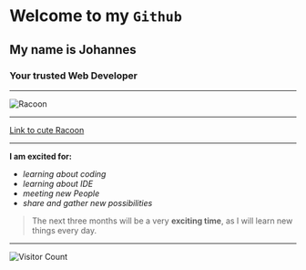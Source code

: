 # Welcome to my `Github`  
## My name is Johannes
### Your trusted Web Developer
---
![Racoon](https://upload.wikimedia.org/wikipedia/commons/e/ed/Raccoon_%28Procyon_lotor%29_2.jpg)

---

[Link to cute Racoon](https://www.youtube.com/watch?v=qkTzDh8IKNU)

---
__I am excited for:__  
- _learning about coding_  
- _learning about IDE_  
- _meeting new People_  
- _share and gather new possibilities_   
> The next three months will be a very **exciting time**, as I will learn new things every day.
---
![Visitor Count](https://profile-counter.glitch.me/{Braun-Johannes}/count.svg)

